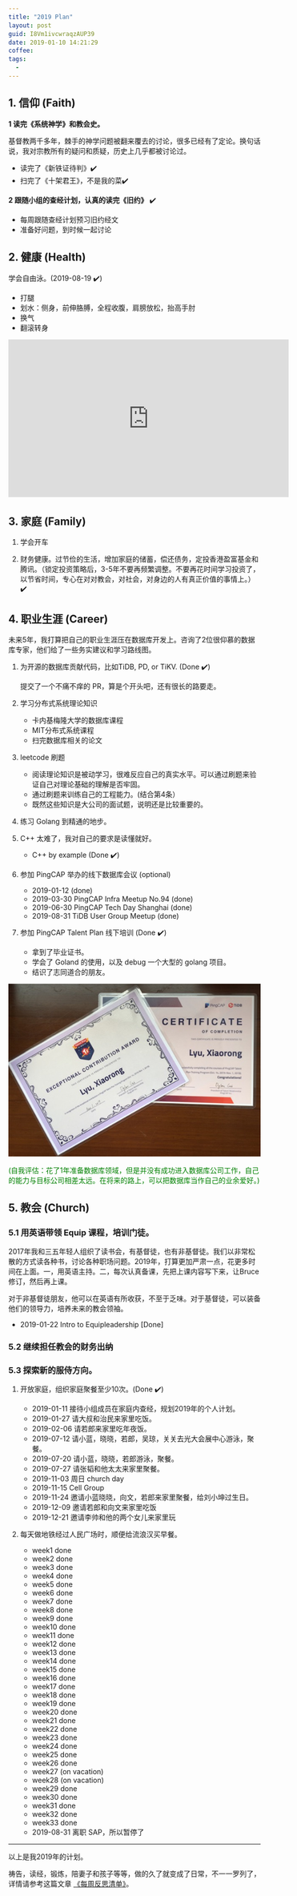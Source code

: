 ```yaml
---
title: "2019 Plan"
layout: post
guid: I8Vm1ivcwraqzAUP39
date: 2019-01-10 14:21:29
coffee:
tags:
  -
---
```



## 1. 信仰 (Faith)

**1 读完《系统神学》和教会史。**

基督教两千多年，棘手的神学问题被翻来覆去的讨论，很多已经有了定论。换句话说，我对宗教所有的疑问和质疑，历史上几乎都被讨论过。

- 读完了《新铁证待判》✔️
- 扫完了《十架君王》，不是我的菜✔️

**2 跟随小组的查经计划，认真的读完《旧约》** ✔️

- 每周跟随查经计划预习旧约经文
- 准备好问题，到时候一起讨论

## 2. 健康 (Health)

学会自由泳。(2019-08-19 ✔️)

- 打腿
- 划水：侧身，前伸胳膊，全程收腹，肩膀放松，抬高手肘
- 换气
- 翻滚转身

<iframe width="560" height="315" src="https://www.youtube.com/embed/fIoPumDmiJo?start=10" frameborder="0" allow="accelerometer; autoplay; encrypted-media; gyroscope; picture-in-picture" allowfullscreen></iframe>

## 3. 家庭 (Family)

1. 学会开车

2. 财务健康。过节俭的生活，增加家庭的储蓄，偿还债务，定投香港盈富基金和腾讯。（锁定投资策略后，3-5年不要再频繁调整。不要再花时间学习投资了，以节省时间，专心在对对教会，对社会，对身边的人有真正价值的事情上。）✔️

## 4. 职业生涯 (Career)

未来5年，我打算把自己的职业生涯压在数据库开发上。咨询了2位很仰慕的数据库专家，他们给了一些务实建议和学习路线图。

1. 为开源的数据库贡献代码，比如TiDB, PD, or TiKV. (Done ✔️)
	
	提交了一个不痛不痒的 PR，算是个开头吧，还有很长的路要走。

2. 学习分布式系统理论知识
	- 卡内基梅隆大学的数据库课程
	- MIT分布式系统课程
	- 扫完数据库相关的论文

3. leetcode 刷题
	- 阅读理论知识是被动学习，很难反应自己的真实水平。可以通过刷题来验证自己对理论基础的理解是否牢固。
	- 通过刷题来训练自己的工程能力。(结合第4条）
	- 既然这些知识是大公司的面试题，说明还是比较重要的。

4. 练习 Golang 到精通的地步。

5. C++ 太难了，我对自己的要求是读懂就好。
	- C++ by example (Done ✔️)

6. 参加 PingCAP 举办的线下数据库会议 (optional)
	- 2019-01-12 (done)
	- 2019-03-30 PingCAP Infra Meetup No.94 (done)
	- 2019-06-30 PingCAP Tech Day Shanghai (done)
	- 2019-08-31 TiDB User Group Meetup (done)

7. 参加 PingCAP Talent Plan 线下培训 (Done ✔️)

	- 拿到了毕业证书。
	- 学会了 Goland 的使用，以及 debug 一个大型的 golang 项目。
	- 结识了志同道合的朋友。

![](/media/files/2019/2019-11-12-certificate.jpeg)


<span style="color:green">(自我评估：花了1年准备数据库领域，但是并没有成功进入数据库公司工作，自己的能力与目标公司相差太远。在将来的路上，可以把数据库当作自己的业余爱好。)</span>


## 5. 教会 (Church)

### 5.1 用英语带领 Equip 课程，培训门徒。

2017年我和三五年轻人组织了读书会，有基督徒，也有非基督徒。我们以非常松散的方式读各种书，讨论各种职场问题。2019年，打算更加严肃一点，花更多时间在上面。一，用英语主持。二，每次认真备课，先把上课内容写下来，让Bruce修订，然后再上课。  
	
对于非基督徒朋友，他可以在英语有所收获，不至于乏味。对于基督徒，可以装备他们的领导力，培养未来的教会领袖。

- 2019-01-22 Intro to Equipleadership [Done]

### 5.2 继续担任教会的财务出纳

### 5.3 探索新的服侍方向。

1. 开放家庭，组织家庭聚餐至少10次。(Done ✔️)
	- 2019-01-11 接待小组成员在家庭内查经，规划2019年的个人计划。
	- 2019-01-27 请大叔和治民来家里吃饭。
	- 2019-02-06 请若郎来家里吃年夜饭。
	- 2019-07-12 请小蓝，晓晓，若郎，吴琼，关关去光大会展中心游泳，聚餐。
	- 2019-07-20 请小蓝，晓晓，若郎游泳，聚餐。
	- 2019-07-27 请张韬和他太太来家里聚餐。
	- 2019-11-03 周日 church day
	- 2019-11-15 Cell Group
	- 2019-11-24 邀请小蓝晓晓，向文，若郎来家里聚餐，给刘小坤过生日。
	- 2019-12-09 邀请若郎和向文来家里吃饭
	- 2019-12-21 邀请李帅和他的两个女儿来家里玩

2. 每天做地铁经过人民广场时，顺便给流浪汉买早餐。
	- week1 done
	- week2 done
	- week3 done
	- week4 done
	- week5 done
	- week6 done
	- week7 done
	- week8 done
	- week9 done
	- week10 done
	- week11 done
	- week12 done
	- week13 done
	- week14 done
	- week15 done
	- week16 done
	- week17 done
	- week18 done
	- week19 done
	- week20 done
	- week21 done
	- week22 done
	- week23 done
	- week24 done
	- week25 done
	- week26 done
	- week27 (on vacation)
	- week28 (on vacation)
	- week29 done
	- week30 done
	- week31 done
	- week32 done
	- week33 done
	- 2019-08-31 离职 SAP，所以暂停了


---

以上是我2019年的计划。

祷告，读经，锻炼，陪妻子和孩子等等，做的久了就变成了日常，不一一罗列了，详情请参考这篇文章 [《每周反思清单》](/resolutions-for-my-life.html)。

